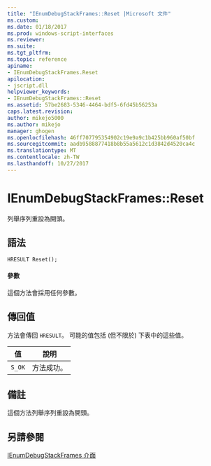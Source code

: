 ```yaml
---
title: "IEnumDebugStackFrames::Reset |Microsoft 文件"
ms.custom: 
ms.date: 01/18/2017
ms.prod: windows-script-interfaces
ms.reviewer: 
ms.suite: 
ms.tgt_pltfrm: 
ms.topic: reference
apiname:
- IEnumDebugStackFrames.Reset
apilocation:
- jscript.dll
helpviewer_keywords:
- IEnumDebugStackFrames::Reset
ms.assetid: 57be2683-5346-4464-bdf5-6fd45b56253a
caps.latest.revision: 
author: mikejo5000
ms.author: mikejo
manager: ghogen
ms.openlocfilehash: 46ff707795354902c19e9a9c1b425bb960af50bf
ms.sourcegitcommit: aadb9588877418b8b55a5612c1d3842d4520ca4c
ms.translationtype: MT
ms.contentlocale: zh-TW
ms.lasthandoff: 10/27/2017
---
```

# <a name="ienumdebugstackframesreset"></a>IEnumDebugStackFrames::Reset
列舉序列重設為開頭。  
  
## <a name="syntax"></a>語法  
  
```  
HRESULT Reset();  
```  
  
#### <a name="parameters"></a>參數  
 這個方法會採用任何參數。  
  
## <a name="return-value"></a>傳回值  
 方法會傳回 `HRESULT`。 可能的值包括 (但不限於) 下表中的這些值。  
  
|值|說明|  
|-----------|-----------------|  
|`S_OK`|方法成功。|  
  
## <a name="remarks"></a>備註  
 這個方法列舉序列重設為開頭。  
  
## <a name="see-also"></a>另請參閱  
 [IEnumDebugStackFrames 介面](../../winscript/reference/ienumdebugstackframes-interface.md)
